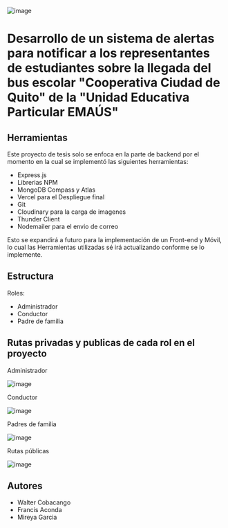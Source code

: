![image](https://github.com/user-attachments/assets/27888262-fa25-400d-a1be-78bf451c268f)





#  Desarrollo de un sistema de alertas para notificar a los representantes de estudiantes sobre la llegada del bus escolar "Cooperativa Ciudad de Quito" de la "Unidad Educativa Particular EMAÚS" 





## Herramientas
Este proyecto de tesis solo se enfoca en la parte de backend por el momento en la cual se implementó las siguientes herramientas:
- Express.js
- Librerias NPM
- MongoDB Compass y Atlas 
- Vercel para el Despliegue final
- Git
- Cloudinary para la carga de imagenes 
- Thunder Client 
- Nodemailer para el envio de correo

Esto se expandirá a futuro para la implementación de un Front-end y Móvil, lo cual las Herramientas utilizadas sé irá actualizando conforme se lo implemente.

## Estructura

Roles:

- Administrador
- Conductor
- Padre de familia 

## Rutas privadas y publicas de cada rol en el proyecto 

Administrador


![image](https://github.com/user-attachments/assets/03f8c1aa-f488-4ccd-b881-9618d3c53d81)


Conductor



![image](https://github.com/user-attachments/assets/5642b2c6-654c-4514-90b1-0f6c6e111f17)



Padres de familia


![image](https://github.com/user-attachments/assets/cf443083-32bb-4416-9385-1f35f80372b5)


Rutas públicas

![image](https://github.com/user-attachments/assets/0c862f26-1ded-4166-9b85-c6a62eeb114c)






## Autores

- Walter Cobacango
- Francis Aconda
- Mireya Garcia
